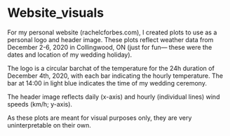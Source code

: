 # Website_visuals

For my personal website (rachelcforbes.com), I created plots to use as a personal logo and header image. These plots reflect weather data from December 2-6, 2020 in Collingwood, ON (just for fun— these were the dates and location of my wedding holiday).

The logo is a circular barchat of the temperature for the 24h duration of December 4th, 2020, with each bar indicating the hourly temperature. The bar at 14:00 in light blue indicates the time of my wedding ceremony.

The header image reflects daily (x-axis) and hourly (individual lines) wind speeds (km/h; y-axis).

As these plots are meant for visual purposes only, they are very uninterpretable on their own.

